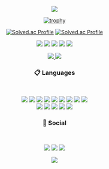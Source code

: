 <div align="center">
<p   align="center" >
<img src="https://capsule-render.vercel.app/api?type=waving&color=timeAuto&height=300&section=header&text=JongRak_Github" />
   
  
[![trophy](https://github-profile-trophy.vercel.app/?username=shinJongRock&row=1)](https://github.com/ryo-ma/github-profile-trophy)

[![Solved.ac Profile](http://mazassumnida.wtf/api/v2/generate_badge?boj=sjr0630)](https://solved.ac/sjr0630)
[![Solved.ac Profile](http://mazassumnida.wtf/api/generate_badge?boj=sjr0630)](https://solved.ac/sjr0630)


	
[![](https://raw.githubusercontent.com/vn7n24fzkq/github-profile-summary-cards-example/master/profile-summary-card-output/apprentice/0-profile-details.svg)](https://github.com/vn7n24fzkq/github-profile-summary-cards)
[![](https://raw.githubusercontent.com/vn7n24fzkq/github-profile-summary-cards-example/master/profile-summary-card-output/apprentice/1-repos-per-language.svg)](https://github.com/vn7n24fzkq/github-profile-summary-cards) [![](https://raw.githubusercontent.com/vn7n24fzkq/github-profile-summary-cards-example/master/profile-summary-card-output/apprentice/2-most-commit-language.svg)](https://github.com/vn7n24fzkq/github-profile-summary-cards)
[![](https://raw.githubusercontent.com/vn7n24fzkq/github-profile-summary-cards-example/master/profile-summary-card-output/apprentice/3-stats.svg)](https://github.com/vn7n24fzkq/github-profile-summary-cards) [![](https://raw.githubusercontent.com/vn7n24fzkq/github-profile-summary-cards-example/master/profile-summary-card-output/apprentice/4-productive-time.svg)](https://github.com/vn7n24fzkq/github-profile-summary-cards)


<a href="s">
  <img src="https://github-readme-stats.vercel.app/api/top-langs/?username=ShinJongRock&exclude_repo=dkssud8150.github.io&layout=compact&theme=tokyonight"white="55%" />
</a>
	
<a href="s">
  <img src="https://github-readme-stats.vercel.app/api?username=ShinJongRock&theme=tokyonight&show_icons=true" white="45%"  />
</a>


	

	
	
<h3  align="center" ><b>📋 Languages </b></h3>
</br>

<p align="center">
<img src="https://img.shields.io/badge/python-3670A0?style=for-the-badge&logo=python&logoColor=ffdd54"/>
<img src="https://img.shields.io/badge/html5-%23E34F26.svg?style=for-the-badge&logo=html5&logoColor=white"/>
<img src="\https://img.shields.io/badge/css3-%231572B6.svg?style=for-the-badge&logo=css3&logoColor=white"/>  
	
<img src="https://img.shields.io/badge/java-%23ED8B00.svg?style=for-the-badge&logo=java&logoColor=white"/>
<img src="https://img.shields.io/badge/spring-%236DB33F.svg?style=for-the-badge&logo=spring&logoColor=white"/>

<img src="https://img.shields.io/badge/NPM-%23000000.svg?style=for-the-badge&logo=npm&logoColor=white"/>
<img src="https://img.shields.io/badge/MUI-%230081CB.svg?style=for-the-badge&logo=mui&logoColor=white"/>
<img src="https://img.shields.io/badge/expo-1C1E24?style=for-the-badge&logo=expo&logoColor=#D04A37"/>
<img src="https://img.shields.io/badge/node.js-6DA55F?style=for-the-badge&logo=node.js&logoColor=white"/>
	</br>
<img src="https://img.shields.io/badge/react-%2320232a.svg?style=for-the-badge&logo=react&logoColor=%2361DAFB"/>
<img src="https://img.shields.io/badge/react_native-%2320232a.svg?style=for-the-badge&logo=react&logoColor=%2361DAFB"/>
<img src="https://img.shields.io/badge/mysql-%2300f.svg?style=for-the-badge&logo=mysql&logoColor=white"/>
<img src="https://img.shields.io/badge/Oracle-F80000?style=for-the-badge&logo=oracle&logoColor=white"/>
<img src="https://img.shields.io/badge/javascript-%23323330.svg?style=for-the-badge&logo=javascript&logoColor=%23F7DF1E"/>

</p>
<h3  align="center" ><b>💬 Social </b></h3>
</br>
<p align="center">
	<img src="https://img.shields.io/badge/Gmail-D14836?style=for-the-badge&logo=gmail&logoColor=white"/>
<a href="https://www.instagram.com/sjr_0630"><img src="https://img.shields.io/badge/Instagram-%23E4405F.svg?style=for-the-badge&logo=Instagram&logoColor=white&link=https://www.instagram.com/sjr_0630"/></a>
<a href="https://velog.io/@whdkfr0630">
	<img src="http://img.shields.io/badge/-Velog-20c997?style=for-the-badge&link=https://velog.io/@whdkfr0630"/></a>
</p>
   	<p align="center">
	  <img src="https://capsule-render.vercel.app/api?type=waving&color=timeAuto&height=300&section=footer"/>           
	</p>
</p>
             
                        
</div>
                                                                                                                                    
                                                                                                                                                   
